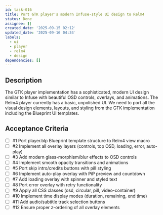 ```yaml
---
id: task-016
title: Port GTK player's modern Infuse-style UI design to Relm4
status: Done
assignee: []
created_date: '2025-09-15 02:12'
updated_date: '2025-09-16 04:34'
labels:
  - ui
  - player
  - relm4
  - design
dependencies: []
---
```


## Description

The GTK player implementation has a sophisticated, modern UI design similar to Infuse with beautiful OSD controls, overlays, and animations. The Relm4 player currently has a basic, unpolished UI. We need to port all the visual design elements, layouts, and styling from the GTK implementation including the Blueprint UI templates.

## Acceptance Criteria
<!-- AC:BEGIN -->
- [ ] #1 Port player.blp Blueprint template structure to Relm4 view macro
- [ ] #2 Implement all overlay layers (controls, top OSD, loading, error, auto-play)
- [ ] #3 Add modern glass-morphism/blur effects to OSD controls
- [ ] #4 Implement smooth opacity transitions and animations
- [ ] #5 Port skip intro/credits buttons with pill styling
- [ ] #6 Implement auto-play overlay with PiP preview and countdown
- [ ] #7 Add loading overlay with spinner and styled text
- [ ] #8 Port error overlay with retry functionality
- [ ] #9 Apply all CSS classes (osd, circular, pill, video-container)
- [ ] #10 Implement time display modes (duration, remaining, end time)
- [ ] #11 Add audio/subtitle track selection buttons
- [ ] #12 Ensure proper z-ordering of all overlay elements
<!-- AC:END -->

